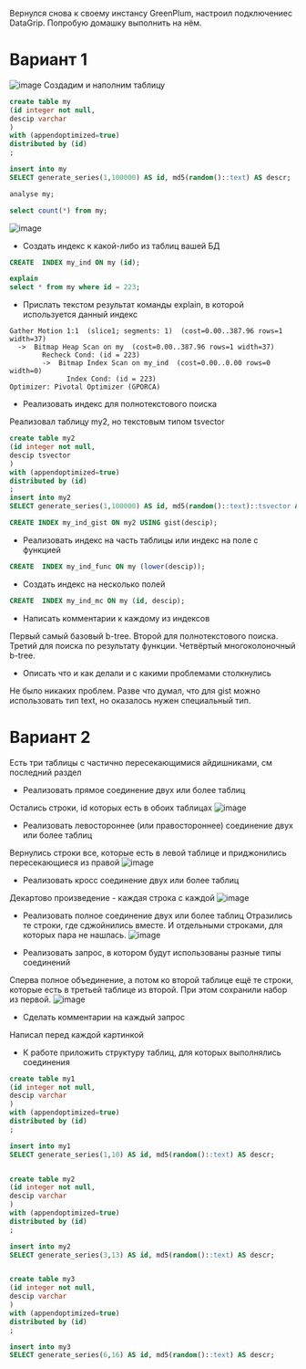 Вернулся снова к своему инстансу GreenPlum, настроил подключениес DataGrip. Попробую домашку выполнить на нём.

Вариант 1
==============
![image](https://user-images.githubusercontent.com/16693077/168903455-ac8226ae-c07a-413d-9853-1c91111397a9.png)
Создадим и наполним таблицу
``` sql
create table my
(id integer not null,
descip varchar
)
with (appendoptimized=true)
distributed by (id)
;

insert into my
SELECT generate_series(1,100000) AS id, md5(random()::text) AS descr;

analyse my;

select count(*) from my;
```
![image](https://user-images.githubusercontent.com/16693077/168904701-5e9d0eef-d008-4561-8d38-47bbc38d386f.png)

 - Создать индекс к какой-либо из таблиц вашей БД
``` sql
CREATE  INDEX my_ind ON my (id);

explain
select * from my where id = 223;
```
 - Прислать текстом результат команды explain, в которой используется данный индекс
``` console
Gather Motion 1:1  (slice1; segments: 1)  (cost=0.00..387.96 rows=1 width=37)
  ->  Bitmap Heap Scan on my  (cost=0.00..387.96 rows=1 width=37)
        Recheck Cond: (id = 223)
        ->  Bitmap Index Scan on my_ind  (cost=0.00..0.00 rows=0 width=0)
              Index Cond: (id = 223)
Optimizer: Pivotal Optimizer (GPORCA)
```
 - Реализовать индекс для полнотекстового поиска

Реализовал таблицу my2, но текстовым типом tsvector
``` sql
create table my2
(id integer not null,
descip tsvector
)
with (appendoptimized=true)
distributed by (id)
;
insert into my2
SELECT generate_series(1,100000) AS id, md5(random()::text)::tsvector AS descr;

CREATE INDEX my_ind_gist ON my2 USING gist(descip);
```
 - Реализовать индекс на часть таблицы или индекс на поле с функцией
``` sql
CREATE  INDEX my_ind_func ON my (lower(descip));
```
 - Создать индекс на несколько полей
``` sql
CREATE  INDEX my_ind_mc ON my (id, descip);
```
 - Написать комментарии к каждому из индексов

Первый самый базовый b-tree. Второй для полнотекстового поиска. Третий для поиска по результату функции. Четвёртый многоколоночный b-tree.
 - Описать что и как делали и с какими проблемами столкнулись 

Не было никаких проблем. Разве что думал, что для gist можно использовать тип text, но оказалось нужен специальный тип.



Вариант 2
==============
Есть три таблицы с частично пересекающимися айдишниками, см последний раздел
 - Реализовать прямое соединение двух или более таблиц

Остались строки, id которых есть в обоих таблицах
![image](https://user-images.githubusercontent.com/16693077/168920362-a42130b2-f6e3-46b2-a9d4-34fa038cccf6.png)

 - Реализовать левостороннее (или правостороннее) соединение двух или более таблиц

Вернулись строки все, которые есть в левой таблице и приджонились пересекающиеся из правой
![image](https://user-images.githubusercontent.com/16693077/168920503-0294b879-e4e1-4452-8ca0-dabe26d34d78.png)

 - Реализовать кросс соединение двух или более таблиц
 
 Декартово произведение - каждая строка с каждой
 ![image](https://user-images.githubusercontent.com/16693077/168920685-2cce26a9-a792-439e-94b8-bc392e5455c1.png)

 - Реализовать полное соединение двух или более таблиц
Отразились те строки, где сджойнились вместе. И отдельными строками, для которых пара не нашлась.
![image](https://user-images.githubusercontent.com/16693077/168921114-8e8f6862-f86a-4c67-8736-6505f47dc700.png)

- Реализовать запрос, в котором будут использованы разные типы соединений

Сперва полное объединение, а потом ко второй таблице ещё те строки, которые есть в третьей таблице из второй. При этом сохранили набор из первой.
![image](https://user-images.githubusercontent.com/16693077/168921699-125308be-2639-4e69-ae05-3988722840db.png)

 - Сделать комментарии на каждый запрос

Написал перед каждой картинкой
 - К работе приложить структуру таблиц, для которых выполнялись соединения
``` sql
create table my1
(id integer not null,
descip varchar
)
with (appendoptimized=true)
distributed by (id)
;

insert into my1
SELECT generate_series(1,10) AS id, md5(random()::text) AS descr;


create table my2
(id integer not null,
descip varchar
)
with (appendoptimized=true)
distributed by (id)
;

insert into my2
SELECT generate_series(3,13) AS id, md5(random()::text) AS descr;


create table my3
(id integer not null,
descip varchar
)
with (appendoptimized=true)
distributed by (id)
;

insert into my3
SELECT generate_series(6,16) AS id, md5(random()::text) AS descr;
```
